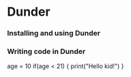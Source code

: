 # Dunder

### Installing and using Dunder

### Writing code in Dunder

  age = 10
  if(age < 21) {
    print("Hello kid!")
  }